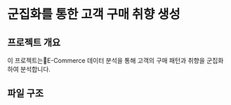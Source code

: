 # 군집화를 통한 고객 구매 취향 생성

## 프로젝트 개요
이 프로젝트는E-Commerce 데이터 분석을 통해 고객의 구매 패턴과 취향을 군집화하여 분석합니다.

## 파일 구조
